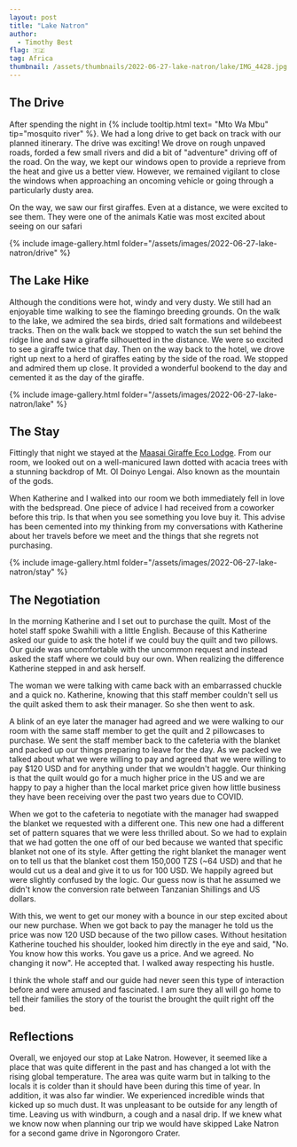 ```yaml
---
layout: post
title: "Lake Natron"
author:
  - Timothy Best
flag: 🇹🇿
tag: Africa
thumbnail: /assets/thumbnails/2022-06-27-lake-natron/lake/IMG_4428.jpg
---
```


## The Drive

After spending the night in {% include tooltip.html text= "Mto Wa Mbu" tip="mosquito river" %}. We had a long drive to get back on track with our planned itinerary. The drive was exciting! We drove on rough unpaved roads, forded a few small rivers and did a bit of "adventure" driving off of the road. On the way, we kept our windows open to provide a reprieve from the heat and give us a better view. However, we remained vigilant to close the windows when approaching an oncoming vehicle or going through a particularly dusty area. 

On the way, we saw our first giraffes. Even at a distance, we were excited to see them. They were one of the animals Katie was most excited about seeing on our safari

{% include image-gallery.html folder="/assets/images/2022-06-27-lake-natron/drive" %}

## The Lake Hike

Although the conditions were hot, windy and very dusty. We still had an enjoyable time walking to see the flamingo breeding grounds. On the walk to the lake, we admired the sea birds, dried salt formations and wildebeest tracks. Then on the walk back we stopped to watch the sun set behind the ridge line and saw a giraffe silhouetted in the distance. We were so excited to see a giraffe twice that day. Then on the way back to the hotel, we drove right up next to a herd of giraffes eating by the side of the road. We stopped and admired them up close. It provided a wonderful bookend to the day and cemented it as the day of the giraffe.

{% include image-gallery.html folder="/assets/images/2022-06-27-lake-natron/lake" %}

## The Stay

Fittingly that night we stayed at the [Maasai Giraffe Eco Lodge](https://www.maasaigiraffe.com/). From our room, we looked out on a well-manicured lawn dotted with acacia trees with a stunning backdrop of Mt. Ol Doinyo Lengai. Also known as the mountain of the gods.

When Katherine and I walked into our room we both immediately fell in love with the bedspread. One piece of advice I had received from a coworker before this trip. Is that when you see something you love buy it. This advise has been cemented into my thinking from my conversations with Katherine about her travels before we meet and the things that she regrets not purchasing.

{% include image-gallery.html folder="/assets/images/2022-06-27-lake-natron/stay" %}

## The Negotiation

In the morning Katherine and I set out to purchase the quilt. Most of the hotel staff spoke Swahili with a little English. Because of this Katherine asked our guide to ask the hotel if we could buy the quilt and two pillows. Our guide was uncomfortable with the uncommon request and instead asked the staff where we could buy our own. When realizing the difference Katherine stepped in and ask herself. 

The woman we were talking with came back with an embarrassed chuckle and a quick no. Katherine, knowing that this staff member couldn't sell us the quilt asked them to ask their manager. So she then went to ask. 

A blink of an eye later the manager had agreed and we were walking to our room with the same staff member to get the quilt and 2 pillowcases to purchase. We sent the staff member back to the cafeteria with the blanket and packed up our things preparing to leave for the day. As we packed we talked about what we were willing to pay and agreed that we were willing to pay $120 USD and for anything under that we wouldn't haggle. Our thinking is that the quilt would go for a much higher price in the US and we are happy to pay a higher than the local market price given how little business they have been receiving over the past two years due to COVID.

When we got to the cafeteria to negotiate with the manager had swapped the blanket we requested with a different one. This new one had a different set of pattern squares that we were less thrilled about. So we had to explain that we had gotten the one off of our bed because we wanted that specific blanket not one of its style. After getting the right blanket the manager went on to tell us that the blanket cost them 150,000 TZS (~64 USD) and that he would cut us a deal and give it to us for 100 USD. We happily agreed but were slightly confused by the logic. Our guess now is that he assumed we didn't know the conversion rate between Tanzanian Shillings and US dollars.

With this, we went to get our money with a bounce in our step excited about our new purchase. When we got back to pay the manager he told us the price was now 120 USD because of the two pillow cases. Without hesitation Katherine touched his shoulder, looked him directly in the eye and said, "No. You know how this works. You gave us a price. And we agreed. No changing it now". He accepted that. I walked away respecting his hustle.

I think the whole staff and our guide had never seen this type of interaction before and were amused and fascinated. I am sure they all will go home to tell their families the story of the tourist the brought the quilt right off the bed. 

## Reflections

Overall, we enjoyed our stop at Lake Natron. However, it seemed like a place that was quite different in the past and has changed a lot with the rising global temperature. The area was quite warm but in talking to the locals it is colder than it should have been during this time of year. In addition, it was also far windier. We experienced incredible winds that kicked up so much dust. It was unpleasant to be outside for any length of time. Leaving us with windburn, a cough and a nasal drip. If we knew what we know now when planning our trip we would have skipped Lake Natron for a second game drive in  Ngorongoro Crater.
